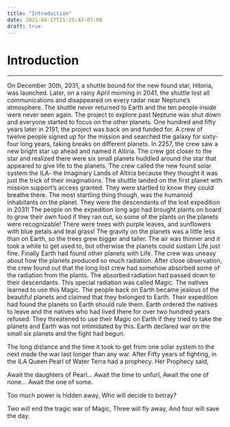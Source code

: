 ```yaml
---
title: "Introduction"
date: 2021-04-17T21:25:42-07:00
draft: true
---
```


# Introduction
---
On December 30th, 2031, a shuttle bound for the new found star, Hitoria, was launched. Later, on a rainy April morning in 2041, the shuttle lost all communications and disappeared on every radar near Neptune’s atmosphere. The shuttle never returned to Earth and the ten people inside were never seen again. The project to explore past Neptune was shut down and everyone started to focus on the other planets. One hundred and fifty years later in 2191, the project was back on and funded for. A crew of twelve people signed up for the mission and searched the galaxy for sixty-four long years, taking breaks on different planets. 
In 2257, the crew saw a new bright star up ahead and named it Altiria. The crew got closer to the star and realized there were six small planets huddled around the star that appeared to give life to the planets. The crew called the new found solar system the ILA- the Imaginary Lands of Altiria because they thought it was just the trick of their imaginations. The shuttle landed on the first planet with mission support’s access granted. They were startled to know they could breathe there. The most startling thing though, was the humanoid inhabitants on the planet. They were the descendants of the lost expedition in 2031!
The people on the expedition long ago had brought plants on board to grow their own food if they ran out, so some of the plants on the planets were recognizable! There were trees with purple leaves, and sunflowers with blue petals and teal grass! 
The gravity on the planets was a little less than on Earth, so the trees grew bigger and taller. The air was thinner and it took a while to get used to, but otherwise the planets could sustain Life just fine. Finally Earth had found other planets with Life. The crew was uneasy about how the planets produced so much radiation. After close observation, the crew found out that the long lost crew had somehow absorbed some of the radiation from the plants. The absorbed radiation had passed down to their descendants.
This special radiation was called Magic.
The natives learned to use this Magic. The people back on Earth became jealous of the beautiful planets and claimed that they belonged to Earth. Their expedition had found the planets so Earth should rule them. Earth ordered the natives to leave and the natives who had lived there for over two hundred years refused. They threatened to use their Magic on Earth if they tried to take the planets and Earth was not intimidated by this. Earth declared war on the small six planets and the fight had begun. 



The long distance and the time it took to get from one solar system to the next made the war last longer than any war. After Fifty years of fighting, in the ILA Queen Pearl of Water Terra had a prophecy. Her Prophecy said,

Await the daughters of Pearl…
Await the time to unfurl,
Await the one of none…
Await the one of some.

Too much power is hidden away,
Who will decide to betray?

Two will end the tragic war of Magic,
Three will fly away,
And four will save the day.

